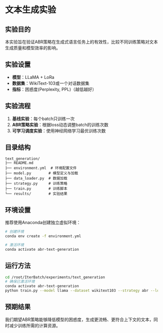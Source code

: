 # 文本生成实验

## 实验目的
本实验旨在验证ABR策略在生成式语言任务上的有效性，比较不同训练策略对文本生成质量和模型效率的影响。

## 实验设置
- **模型**：LLaMA + LoRa
- **数据集**：WikiText-103或一个对话数据集
- **指标**：困惑度(Perplexity, PPL)（越低越好）

## 实验流程
1. **基线实验**：每个batch只训练一次
2. **ABR策略实验**：根据loss动态调整batch的训练次数
3. **可学习调度实验**：使用神经网络学习最优训练次数

## 目录结构
```
text_generation/
├── README.md
├── environment.yml  # 环境配置文件
├── model.py        # 模型定义与加载
├── data_loader.py  # 数据加载
├── strategy.py     # 训练策略
├── train.py        # 训练脚本
└── results/        # 实验结果
```

## 环境设置
推荐使用Anaconda创建独立虚拟环境：
```bash
# 创建环境
conda env create -f environment.yml

# 激活环境
conda activate abr-text-generation
```

## 运行方法
```bash
cd /root/IterBatch/experiments/text_generation
# 确保已激活环境
conda activate abr-text-generation
python train.py --model llama --dataset wikitext103 --strategy abr --lora_rank 8
```

## 预期结果
我们期望ABR策略能够降低模型的困惑度，生成更流畅、更符合上下文的文本，同时减少训练所需的计算资源。